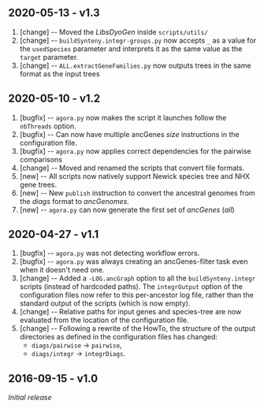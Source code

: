 ## 2020-05-13 - v1.3

1. [change] -- Moved the _LibsDyoGen_ inside `scripts/utils/`
2. [change] -- `buildSynteny.integr-groups.py` now accepts `_` as a value
   for the `usedSpecies` parameter and interprets it as the same value as
   the `target` parameter.
3. [change] -- `ALL.extractGeneFamilies.py` now outputs trees in the same
   format as the input trees

## 2020-05-10 - v1.2

1. [bugfix] -- `agora.py` now makes the script it launches follow the
   `nbThreads` option.
2. [bugfix] -- Can now have multiple ancGenes _size_ instructions in the
   configuration file.
3. [bugfix] -- `agora.py` now applies correct dependencies for the pairwise
   comparisons
4. [change] -- Moved and renamed the scripts that convert file formats.
5. [new] -- All scripts now natively support Newick species tree and NHX
	 gene trees.
6. [new] -- New `publish` instruction to convert the ancestral genomes from
   the _diags_ format to _ancGenomes_.
7. [new] -- `agora.py` can now generate the first set of _ancGenes_ (_all_)

## 2020-04-27 - v1.1

1. [bugfix] -- `agora.py` was not detecting workflow errors.
2. [bugfix] -- `agora.py` was always creating an ancGenes-filter task even
   when it doesn't need one.
3. [change] -- Added a `-LOG.ancGraph` option to all the
   `buildSynteny.integr` scripts (instead of hardcoded paths).
   The `integrOutput` option of the configuration files now refer to this
   per-ancestor log file, rather than the standard output of the scripts
   (which is now empty).
4. [change] -- Relative paths for input genes and species-tree are now
   evaluated from the location of the configuration file.
5. [change] -- Following a rewrite of the HowTo, the structure of the output
   directories as defined in the configuration files has changed:
   * `diags/pairwise` &rarr; `pairwise`,
   * `diags/integr` &rarr; `integrDiags`.

## 2016-09-15 - v1.0

_Initial release_

